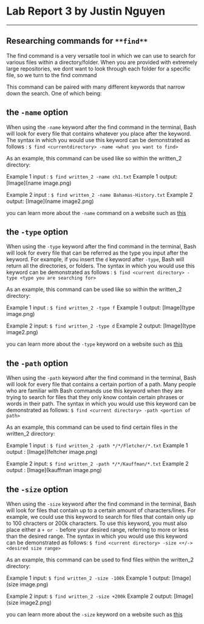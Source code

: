 # Lab Report 3 by Justin Nguyen
---
## Researching commands for `**find**` 

The find command is a very versatile tool in which we can use to search for various files within a directory/folder. 
When you are provided with extremely large repositories, we dont want to look through each folder for a specific file, 
so we turn to the find command

This command can be paired with many different keywords that narrow down the search. One of which being:
## the `-name` option

When using the `-name` keyword after the find command in the terminal, Bash will look for every file that contains whatever you
place after the keyword. The syntax in which you would use this keyword can be demonstrated as follows : 
`$ find <currentdirectory> -name <what you want to find>`

As an example, this command can be used like so within the written_2 directory:

Example 1 input : `$ find written_2 -name ch1.txt`
Example 1 output: [Image](name image.png)

Example 2 input : `$ find written_2 -name Bahamas-History.txt`
Example 2 output: [Image](name image2.png)

you can learn more about the `-name` command on a website such as [this](https://linuxhostsupport.com/blog/how-to-search-files-on-the-linux-terminal/#:~:text=The%20find%20command%20allows%20you%20to%20search%20a%20specific%20file,that%20you%20want%20to%20search.&text=You%20can%20use%20the%20following,f%20%E2%80%93%20regular%20file)

## the `-type` option

When using the `-type` keyword after the find command in the terminal, Bash will look for every file that can be referred as the
type you input after the keyword. For example, if you insert the `d` keyword after `-type`, Bash will return all the directories, 
or folders.  The syntax in which you would use this keyword can be demonstrated as follows :
`$ find <current directory> -type <type you are searching for>`

As an example, this command can be used like so within the written_2 directory:

Example 1 input : `$ find written_2 -type f`
Example 1 output: [Image](type image.png)

Example 2 input: `$ find written_2 -type d`
Example 2 output: [Image](type image2.png)

you can learn more about the `-type` keyword on a website such as [this](https://linuxize.com/post/how-to-find-files-in-linux-using-the-command-line/)

## the `-path` option

When using the `-path` keyword after the find command in the terminal, Bash will look for every file that contains a certain portion of a path. 
Many people who are familiar with Bash commands use this keyword when they are trying to search for files that they only know contain certain 
phrases or words in their path. The syntax in which you would use this keyword can be demonstrated as follows:
`$ find <current directory> -path <portion of path>`

As an example, this command can be used to find certain files in the written_2 directory:

Example 1 input : `$ find written_2 -path */*/Fletcher/*.txt`
Example 1 output : [Image](feltcher image.png)

Example 2 input: `$ find written_2 -path */*/Kauffman/*.txt`
Example 2 output : [Image](kauffman image.png)

## the `-size` option

When using the `-size` keyword after the find command in the terminal, Bash will look for files that contain up to a certain amount of characters/lines.
For example, we could use this keyword to search for files that contain only up to 100 chracters or 200k characters. To use this keyword, you must also place either a `+ or -` before your desired range, referring to more or less than the desired range. The syntax in which you would use this keyword can be demonstrated as follows:
`$ find <current directory> -size <+/-><desired size range>`

As an example, this command can be used to find files within the written_2 directory:

Example 1 input: `$ find written_2 -size -100k`
Example 1 output: [Image](size image.png)

Example 2 input: `$ find written_2 -size +200k`
Example 2 output: [Image](size image2.png)

you can learn more about the `-size` keyword on a website such as [this](https://www.fosslinux.com/8661/how-to-find-files-using-command-line-in-the-linux-terminal.htm)
